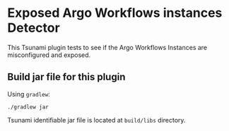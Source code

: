 # Exposed Argo Workflows instances Detector

This Tsunami plugin tests to see if the Argo Workflows Instances are misconfigured and
exposed.

## Build jar file for this plugin

Using `gradlew`:

```shell
./gradlew jar
```

Tsunami identifiable jar file is located at `build/libs` directory.

